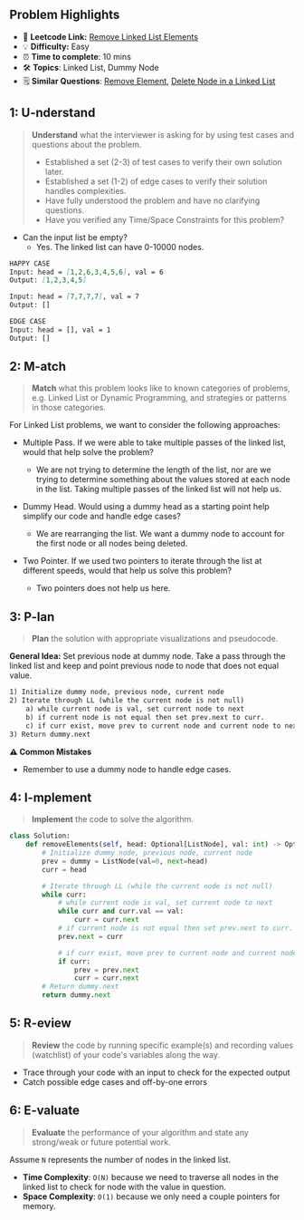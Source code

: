 ## Problem Highlights

* 🔗 **Leetcode Link:** [Remove Linked List Elements](https://leetcode.com/problems/remove-linked-list-elements/)
* 💡 **Difficulty:** Easy
* ⏰ **Time to complete**: 10 mins
* 🛠️ **Topics**: Linked List, Dummy Node
* 🗒️ **Similar Questions**: [Remove Element](https://leetcode.com/problems/remove-element/), [Delete Node in a Linked List](https://leetcode.com/problems/delete-node-in-a-linked-list/)
    
## 1: U-nderstand
 
> **Understand** what the interviewer is asking for by using test cases and questions about the problem.
> 
> - Established a set (2-3) of test cases to verify their own solution later.
> - Established a set (1-2) of edge cases to verify their solution handles complexities.
> - Have fully understood the problem and have no clarifying questions.
> - Have you verified any Time/Space Constraints for this problem?


- Can the input list be empty?
    - Yes. The linked list can have 0-10000 nodes.

   
```markdown
HAPPY CASE
Input: head = [1,2,6,3,4,5,6], val = 6
Output: [1,2,3,4,5]

Input: head = [7,7,7,7], val = 7
Output: []

EDGE CASE
Input: head = [], val = 1
Output: []
```   
    
## 2: M-atch

<!-- See https://docs.google.com/document/d/1hYT1hoOJ6pFIt8A5q-PIZmYP7pB4WqlzyUJgFx9x2mY/edit#heading=h.ya2de4n4zsds for list of algorithms based on question type-->

> **Match** what this problem looks like to known categories of problems, e.g. Linked List or Dynamic Programming, and strategies or patterns in those categories.

For Linked List problems, we want to consider the following approaches:

- Multiple Pass. If we were able to take multiple passes of the linked list, would that help solve the problem?
    - We are not trying to determine the length of the list, nor are we trying to determine something about the values stored at each node in the list. Taking multiple passes of the linked list will not help us.

- Dummy Head. Would using a dummy head as a starting point help simplify our code and handle edge cases?
    - We are rearranging the list. We want a dummy node to account for the first node or all nodes being deleted.

- Two Pointer. If we used two pointers to iterate through the list at different speeds, would that help us solve this problem?
    - Two pointers does not help us here.



## 3: P-lan

> **Plan** the solution with appropriate visualizations and pseudocode.

**General Idea:** Set previous node at dummy node. Take a pass through the linked list and keep and point previous node to node that does not equal value. 


```markdown
1) Initialize dummy node, previous node, current node
2) Iterate through LL (while the current node is not null)
    a) while current node is val, set current node to next
    b) if current node is not equal then set prev.next to curr.
    c) if curr exist, move prev to current node and current node to next and repeat
3) Return dummy.next
```

**⚠️ Common Mistakes**

* Remember to use a dummy node to handle edge cases.

## 4: I-mplement

> **Implement** the code to solve the algorithm.

```python
class Solution:
    def removeElements(self, head: Optional[ListNode], val: int) -> Optional[ListNode]:
        # Initialize dummy node, previous node, current node
        prev = dummy = ListNode(val=0, next=head)
        curr = head

        # Iterate through LL (while the current node is not null)
        while curr:
            # while current node is val, set current node to next
            while curr and curr.val == val:
                curr = curr.next
            # if current node is not equal then set prev.next to curr.
            prev.next = curr

            # if curr exist, move prev to current node and current node to next and repeat
            if curr:
                prev = prev.next
                curr = curr.next
        # Return dummy.next
        return dummy.next
```
    
## 5: R-eview

> **Review** the code by running specific example(s) and recording values (watchlist) of your code's variables along the way.

- Trace through your code with an input to check for the expected output
- Catch possible edge cases and off-by-one errors

## 6: E-valuate

> **Evaluate** the performance of your algorithm and state any strong/weak or future potential work.

Assume `N` represents the number of nodes in the linked list.

* **Time Complexity**: `O(N)` because we need to traverse all nodes in the linked list to check for node with the value in question.
* **Space Complexity**: `O(1)` because we only need a couple pointers for memory.